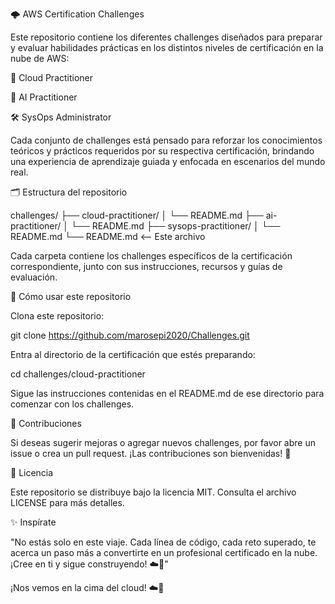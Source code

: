 🌩️ AWS Certification Challenges

Este repositorio contiene los diferentes challenges diseñados para preparar y evaluar habilidades prácticas en los distintos niveles de certificación en la nube de AWS:

🧰 Cloud Practitioner

🤖 AI Practitioner

🛠️ SysOps Administrator

Cada conjunto de challenges está pensado para reforzar los conocimientos teóricos y prácticos requeridos por su respectiva certificación, brindando una experiencia de aprendizaje guiada y enfocada en escenarios del mundo real.

🗂️ Estructura del repositorio

challenges/
├── cloud-practitioner/
│   └── README.md
├── ai-practitioner/
│   └── README.md
├── sysops-practitioner/
│   └── README.md
└── README.md  <-- Este archivo

Cada carpeta contiene los challenges específicos de la certificación correspondiente, junto con sus instrucciones, recursos y guías de evaluación.

🚀 Cómo usar este repositorio

Clona este repositorio:

git clone https://github.com/marosepi2020/Challenges.git

Entra al directorio de la certificación que estés preparando:

cd challenges/cloud-practitioner

Sigue las instrucciones contenidas en el README.md de ese directorio para comenzar con los challenges.

🤝 Contribuciones

Si deseas sugerir mejoras o agregar nuevos challenges, por favor abre un issue o crea un pull request. ¡Las contribuciones son bienvenidas! 🙌

📄 Licencia

Este repositorio se distribuye bajo la licencia MIT. Consulta el archivo LICENSE para más detalles.

✨ Inspírate

"No estás solo en este viaje. Cada línea de código, cada reto superado, te acerca un paso más a convertirte en un profesional certificado en la nube. ¡Cree en ti y sigue construyendo! ☁️💪"

¡Nos vemos en la cima del cloud! ☁️🚀

